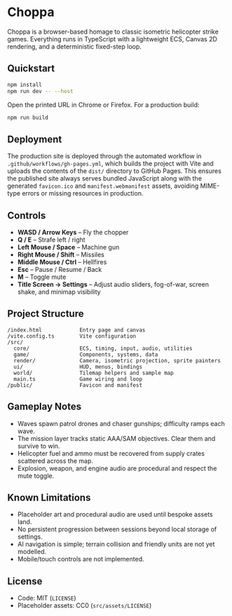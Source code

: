 # Choppa

Choppa is a browser-based homage to classic isometric helicopter strike games. Everything runs in TypeScript with a lightweight ECS, Canvas 2D rendering, and a deterministic fixed-step loop.

## Quickstart

```bash
npm install
npm run dev -- --host
```

Open the printed URL in Chrome or Firefox. For a production build:

```bash
npm run build
```

## Deployment

The production site is deployed through the automated workflow in
`.github/workflows/gh-pages.yml`, which builds the project with Vite and uploads the
contents of the `dist/` directory to GitHub Pages. This ensures the published
site always serves bundled JavaScript along with the generated `favicon.ico` and
`manifest.webmanifest` assets, avoiding MIME-type errors or missing resources in
production.

## Controls

- **WASD / Arrow Keys** – Fly the chopper
- **Q / E** – Strafe left / right
- **Left Mouse / Space** – Machine gun
- **Right Mouse / Shift** – Missiles
- **Middle Mouse / Ctrl** – Hellfires
- **Esc** – Pause / Resume / Back
- **M** – Toggle mute
- **Title Screen → Settings** – Adjust audio sliders, fog-of-war, screen shake, and minimap visibility

## Project Structure

```
/index.html            Entry page and canvas
/vite.config.ts        Vite configuration
/src/
  core/                ECS, timing, input, audio, utilities
  game/                Components, systems, data
  render/              Camera, isometric projection, sprite painters
  ui/                  HUD, menus, bindings
  world/               Tilemap helpers and sample map
  main.ts              Game wiring and loop
/public/               Favicon and manifest
```

## Gameplay Notes

- Waves spawn patrol drones and chaser gunships; difficulty ramps each wave.
- The mission layer tracks static AAA/SAM objectives. Clear them and survive to win.
- Helicopter fuel and ammo must be recovered from supply crates scattered across the map.
- Explosion, weapon, and engine audio are procedural and respect the mute toggle.

## Known Limitations

- Placeholder art and procedural audio are used until bespoke assets land.
- No persistent progression between sessions beyond local storage of settings.
- AI navigation is simple; terrain collision and friendly units are not yet modelled.
- Mobile/touch controls are not implemented.

## License

- Code: MIT (`LICENSE`)
- Placeholder assets: CC0 (`src/assets/LICENSE`)
